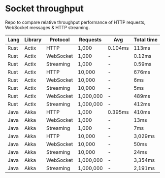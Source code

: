# Socket throughput

Repo to compare relative throughput performance of HTTP requests, WebSocket messages & HTTP streaming.

| Lang | Library | Protocol | Requests | Avg | Total time |
| -- | -- | -- | -- | -- | -- |
| Rust | Actix | HTTP      | 1,000     | 0.104ms  | 113ms    |
| Rust | Actix | WebSocket | 1,000     | -        | 0.12ms   |
| Rust | Actix | Streaming | 1,000     | -        | 0.59ms   |
| Rust | Actix | HTTP      | 10,000    | -        | 676ms    |
| Rust | Actix | WebSocket | 10,000    | -        | 6ms      |
| Rust | Actix | Streaming | 10,000    | -        | 5ms      |
| Rust | Actix | WebSocket | 1,000,000 | -        | 489ms    |
| Rust | Actix | Streaming | 1,000,000 | -        | 412ms    |
| Java | Akka  | HTTP      | 1,000     | 0.395ms  | 410ms    |
| Java | Akka  | WebSocket | 1,000     | -        | 13ms     |
| Java | Akka  | Streaming | 1,000     | -        | 7ms      |
| Java | Akka  | HTTP      | 10,000    | -        | 3,029ms  |
| Java | Akka  | WebSocket | 10,000    | -        | 50ms     |
| Java | Akka  | Streaming | 10,000    | -        | 24ms     |
| Java | Akka  | WebSocket | 1,000,000 | -        | 3,354ms  |
| Java | Akka  | Streaming | 1,000,000 | -        | 2,191ms  |
